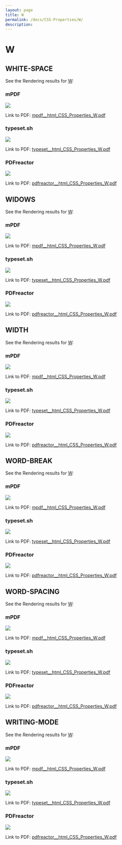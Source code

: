 ```yaml
---
layout: page
title: W
permalink: /docs/CSS-Properties/W/
description: 
---
```


# W



## WHITE-SPACE

See the Rendering results for [W](/html/CSS%20Properties/W):

### mPDF
![](mpdf__html_CSS_Properties_W.png) 

Link to PDF: [mpdf__html_CSS_Properties_W.pdf](mpdf__html_CSS_Properties_W.pdf)

### typeset.sh
![](typeset__html_CSS_Properties_W.png) 

Link to PDF: [typeset__html_CSS_Properties_W.pdf](typeset__html_CSS_Properties_W.pdf)

### PDFreactor
![](pdfreactor__html_CSS_Properties_W.png) 

Link to PDF: [pdfreactor__html_CSS_Properties_W.pdf](pdfreactor__html_CSS_Properties_W.pdf)

## WIDOWS

See the Rendering results for [W](/html/CSS%20Properties/W):

### mPDF
![](mpdf__html_CSS_Properties_W.png) 

Link to PDF: [mpdf__html_CSS_Properties_W.pdf](mpdf__html_CSS_Properties_W.pdf)

### typeset.sh
![](typeset__html_CSS_Properties_W.png) 

Link to PDF: [typeset__html_CSS_Properties_W.pdf](typeset__html_CSS_Properties_W.pdf)

### PDFreactor
![](pdfreactor__html_CSS_Properties_W.png) 

Link to PDF: [pdfreactor__html_CSS_Properties_W.pdf](pdfreactor__html_CSS_Properties_W.pdf)

## WIDTH

See the Rendering results for [W](/html/CSS%20Properties/W):

### mPDF
![](mpdf__html_CSS_Properties_W.png) 

Link to PDF: [mpdf__html_CSS_Properties_W.pdf](mpdf__html_CSS_Properties_W.pdf)

### typeset.sh
![](typeset__html_CSS_Properties_W.png) 

Link to PDF: [typeset__html_CSS_Properties_W.pdf](typeset__html_CSS_Properties_W.pdf)

### PDFreactor
![](pdfreactor__html_CSS_Properties_W.png) 

Link to PDF: [pdfreactor__html_CSS_Properties_W.pdf](pdfreactor__html_CSS_Properties_W.pdf)

## WORD-BREAK

See the Rendering results for [W](/html/CSS%20Properties/W):

### mPDF
![](mpdf__html_CSS_Properties_W.png) 

Link to PDF: [mpdf__html_CSS_Properties_W.pdf](mpdf__html_CSS_Properties_W.pdf)

### typeset.sh
![](typeset__html_CSS_Properties_W.png) 

Link to PDF: [typeset__html_CSS_Properties_W.pdf](typeset__html_CSS_Properties_W.pdf)

### PDFreactor
![](pdfreactor__html_CSS_Properties_W.png) 

Link to PDF: [pdfreactor__html_CSS_Properties_W.pdf](pdfreactor__html_CSS_Properties_W.pdf)

## WORD-SPACING

See the Rendering results for [W](/html/CSS%20Properties/W):

### mPDF
![](mpdf__html_CSS_Properties_W.png) 

Link to PDF: [mpdf__html_CSS_Properties_W.pdf](mpdf__html_CSS_Properties_W.pdf)

### typeset.sh
![](typeset__html_CSS_Properties_W.png) 

Link to PDF: [typeset__html_CSS_Properties_W.pdf](typeset__html_CSS_Properties_W.pdf)

### PDFreactor
![](pdfreactor__html_CSS_Properties_W.png) 

Link to PDF: [pdfreactor__html_CSS_Properties_W.pdf](pdfreactor__html_CSS_Properties_W.pdf)

## WRITING-MODE

See the Rendering results for [W](/html/CSS%20Properties/W):

### mPDF
![](mpdf__html_CSS_Properties_W.png) 

Link to PDF: [mpdf__html_CSS_Properties_W.pdf](mpdf__html_CSS_Properties_W.pdf)

### typeset.sh
![](typeset__html_CSS_Properties_W.png) 

Link to PDF: [typeset__html_CSS_Properties_W.pdf](typeset__html_CSS_Properties_W.pdf)

### PDFreactor
![](pdfreactor__html_CSS_Properties_W.png) 

Link to PDF: [pdfreactor__html_CSS_Properties_W.pdf](pdfreactor__html_CSS_Properties_W.pdf)


